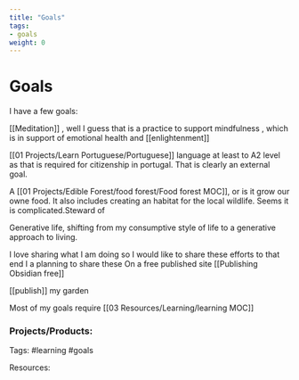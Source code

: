 ```yaml
---
title: "Goals"
tags:
- goals
weight: 0
---
```

# Goals

I have a few goals:

[[Meditation]] , well I guess that is a practice to support mindfulness , which is in support of emotional health and [[enlightenment]]

[[01 Projects/Learn Portuguese/Portuguese]] language at least to A2 level as that is required for citizenship in portugal. That is clearly an external goal.

A [[01 Projects/Edible Forest/food forest/Food forest MOC]], or is it grow our owne food. It also includes creating an habitat for the local wildlife. Seems it is complicated.Steward of 

Generative life, shifting from my consumptive style of life to a generative approach to living.

I love sharing what I am doing so I would like to share these efforts to that end I a planning to share these On a free published site [[Publishing Obsidian free]]


[[publish]] my garden


Most of my goals require [[03 Resources/Learning/learning MOC]]


### Projects/Products:


Tags:
#learning #goals 

Resources:
